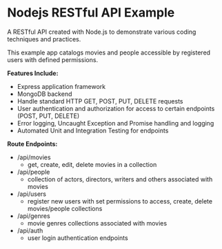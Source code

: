 # Nodejs RESTful API Example

A RESTful API created with Node.js to demonstrate various coding techniques and practices.

This example app catalogs movies and people accessible by registered users with defined permissions.

**Features Include:**
- Express application framework
- MongoDB backend
- Handle standard HTTP GET, POST, PUT, DELETE requests
- User authentication and authorization for access to certain endpoints (POST, PUT, DELETE)
- Error logging, Uncaught Exception and Promise handling and logging
- Automated Unit and Integration Testing for endpoints

**Route Endpoints:**
- /api/movies 
  - get, create, edit, delete movies in a collection
- /api/people 
  - collection of actors, directors, writers and others associated with movies
- /api/users
  - register new users with set permissions to access, create, delete movies/people collections
- /api/genres
  - movie genres collections associated with movies
- /api/auth
  - user login authentication endpoints

